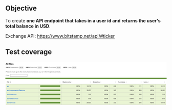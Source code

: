 ## Objective

To create __one API endpoint that takes in a user id and returns the user's total balance in USD__.

Exchange API: https://www.bitstamp.net/api/#ticker


## Test coverage
![alt](./testcoverage.png)
